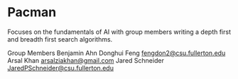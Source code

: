 # Pacman
Focuses on the fundamentals of AI with group members writing a depth first and breadth first search algorithms.

Group Members
Benjamin Ahn
Donghui Feng    fengdon2@csu.fullerton.edu
Arsal Khan      arsalziakhan@gmail.com
Jared Schneider JaredPSchneider@csu.fullerton.edu

